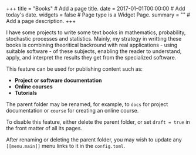 +++
title = "Books"  # Add a page title.
date = 2017-01-01T00:00:00  # Add today's date.
widgets = false  # Page type is a Widget Page.
summary = ""  # Add a page description.
+++


I have some projects to write some text books in mathematics, probability, stochastic processes and statistics. Mainly, my strategy in writting these books is combining theoritical backround with real applications - using suitable software - of these subjects, enabling the reader to understand, apply, and interpret the results they get from the specialized software.


This feature can be used for publishing content such as:

* **Project or software documentation**
* **Online courses**
* **Tutorials**

The parent folder may be renamed, for example, to `docs` for project documentation or `course` for creating an online course.

To disable this feature, either delete the parent folder, or set `draft = true` in the front matter of all its pages. 

After renaming or deleting the parent folder, you may wish to update any `[[menu.main]]` menu links to it in the `config.toml`. 
